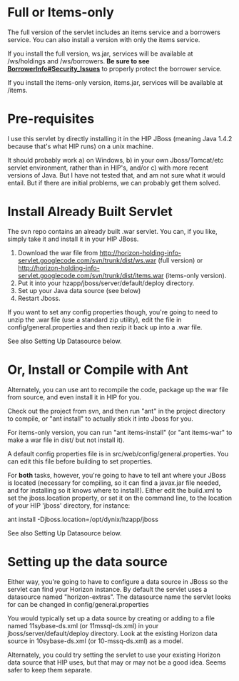 # Full or Items-only #

The full version of the servlet includes an items service and a borrowers service. You can also install a version with only the items service.

If you install the full version, ws.jar, services will be available at /ws/holdings and /ws/borrowers. **Be sure to see [BorrowerInfo#Security\_Issues](BorrowerInfo#Security_Issues.md)** to properly protect the borrower service.

If you install the items-only version, items.jar, services will be available at /items.

# Pre-requisites #

I use this servlet by directly installing it in the HIP JBoss (meaning Java 1.4.2 because that's what HIP runs) on a unix machine.

It should probably work a) on Windows, b) in your own Jboss/Tomcat/etc servlet environment, rather than in HIP's, and/or c) with more recent versions of Java. But I have not tested that, and am not sure what it would entail. But if there are initial problems, we can probably get them solved.

# Install Already Built Servlet #

The svn repo contains an already built .war servlet. You can, if you like, simply take it and install it in your HIP JBoss.

  1. Download the war file from http://horizon-holding-info-servlet.googlecode.com/svn/trunk/dist/ws.war (full version) or http://horizon-holding-info-servlet.googlecode.com/svn/trunk/dist/items.war (items-only version).
  1. Put it into your hzapp/jboss/server/default/deploy directory.
  1. Set up your Java data source (see below)
  1. Restart Jboss.

If you want to set any config properties though, you're going to need to unzip the .war file (use a standard zip utility), edit the file in config/general.properties and then rezip it back up into a .war file.

See also Setting Up Datasource below.

# Or, Install or Compile with Ant #

Alternately, you can use ant to recompile the code, package up the war file from source, and even install it in HIP for you.

Check out the project from svn, and then run "ant" in the project directory to compile, or "ant install" to actually stick it into Jboss for you.

For items-only version, you can run "ant items-install" (or "ant items-war" to make a war file in dist/ but not install it).

A default config properties file is in src/web/config/general.properties. You can edit this file before building to set properties.

For **both** tasks, however, you're going to have to tell ant where your JBoss is located (necessary for compiling, so it can find a javax.jar file needed, and for installing so it knows where to install!).  Either edit the build.xml to set the jboss.location property, or set it on the command line, to the location of your HIP 'jboss' directory, for instance:

ant install -Djboss.location=/opt/dynix/hzapp/jboss

See also Setting Up Datasource below.

# Setting up the data source #

Either way, you're going to have to configure a data source in JBoss so the servlet can find your Horizon instance. By default the servlet uses a datasource named "horizon-extras".  The datasource name the servlet looks for can be changed in config/general.properties

You would typically set up a data source by creating or adding to a file named 11sybase-ds.xml (or 11mssql-ds.xml) in your jboss/server/default/deploy directory. Look at the existing Horizon data source in 10sybase-ds.xml (or 10-mssq-ds.xml) as a model.

Alternately, you could try setting the servlet to use your existing Horizon data source that HIP uses, but that may or may not be a good idea. Seems safer to keep them separate.